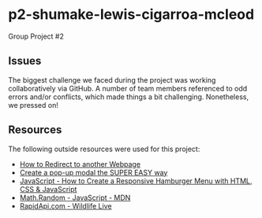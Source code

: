 # p2-shumake-lewis-cigarroa-mcleod
Group Project #2
## Issues
The biggest challenge we faced during the project was working collaboratively via GitHub. A number of team members referenced to odd errors and/or conflicts, which made things a bit challenging. Nonetheless, we pressed on!

## Resources
The following outside resources were used for this project:
- [How to Redirect to another Webpage](https://www.w3schools.com/howto/howto_js_redirect_webpage.asp)
- [Create a pop-up modal the SUPER EASY way](https://www.youtube.com/watch?v=TAB_v6yBXIE) 
- [JavaScript - How to Create a Responsive Hamburger Menu with HTML, CSS & JavaScript](https://www.youtube.com/watch?v=flItyHiDm7E)
- [Math.Random - JavaScript - MDN](https://developer.mozilla.org/en-US/docs/Web/JavaScript/Reference/Global_Objects/Math/random)
- [RapidApi.com - Wildlife Live](https://rapidapi.com/jkrooncoding/api/wildlife-live1/)
